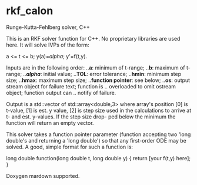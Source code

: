 # rkf_calon
Runge-Kutta-Fehlberg solver, C++

This is an RKF solver function for C++. No proprietary libraries
are used here. It will solve IVPs of the form:

a <= t <= b; y(a)=*alpha*; y'=f(t,y).

Inputs are in the following order:
..**a**: minimum of t-range;
..**b**: maximum of t-range;
..**_alpha_**: initial value;
..**TOL**: error tolerance;
..**hmin**: minimum step size;
..**hmax**: maximum step size;
..**function pointer**: see below;
..**os**: output stream object for failure text; function is 
..        overloaded to omit ostream object; function output can
..        notify of failure.

Output is a std::vector of std::array<double,3> where array's position
[0] is t-value, [1] is est. y value, [2] is step size used in the
calculations to arrive at t- and est. y-values. If the step size drop-
ped below the minimum the function will return an empty vector.


This solver takes a function pointer parameter (function accepting two
'long double's and returning a 'long double') so that any first-order
ODE may be solved. A good, simple format for such a function is:

long double function(long double t, long double y) {
  return [your f(t,y) here];
}

Doxygen mardown supported.
